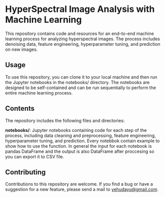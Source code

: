 # **HyperSpectral Image Analysis with Machine Learning**

This repository contains code and resources for an end-to-end machine learning process for analyzing hyperspectral images. The process includes denoising data, feature engineering, hyperparameter tuning, and prediction on new images.

## **Usage**
To use this repository, you can clone it to your local machine and then run the Jupyter notebooks in the notebooks/ directory. The notebooks are designed to be self-contained and can be run sequentially to perform the entire machine learning process.

## **Contents**
The repository includes the following files and directories:

**notebooks/**: Jupyter notebooks containing code for each step of the process, including data cleaning and preprocessing, feature engineering, hyperparameter tuning, and prediction. Every notebbok contain example to show how to use the function. In general the input for each notebook is pandas DataFrame and the output is also DataFrame after proccesing so you can export it to CSV file.

## **Contributing**
Contributions to this repository are welcome. If you find a bug or have a suggestion for a new feature, please send a mail to [yehudayu@gmail.com](mailto:yehudayu@gmail.com).
